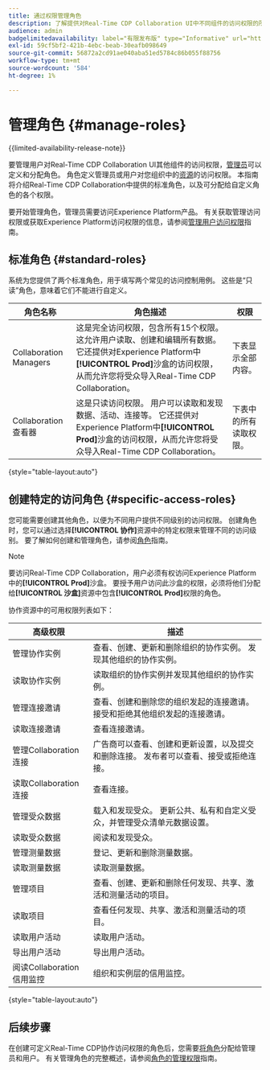 ```yaml
---
title: 通过权限管理角色
description: 了解提供对Real-Time CDP Collaboration UI中不同组件的访问权限的所有可用角色资源。
audience: admin
badgelimitedavailability: label="有限发布版" type="Informative" url="https://helpx.adobe.com/legal/product-descriptions/real-time-customer-data-platform-collaboration.html newtab=true"
exl-id: 59cf5bf2-421b-4ebc-beab-30eafb098649
source-git-commit: 56872a2cd91ae040aba51ed5784c86b055f88756
workflow-type: tm+mt
source-wordcount: '584'
ht-degree: 1%

---
```


# 管理角色 {#manage-roles}

{{limited-availability-release-note}}

要管理用户对Real-Time CDP Collaboration UI其他组件的访问权限，[管理员](./manage-user-access.md#system-admin-gain-access)可以定义和分配角色。 角色定义管理员或用户对您组织中的[资源](https://experienceleague.adobe.com/en/docs/experience-platform/access-control/home#permissions)的访问权限。 本指南将介绍Real-Time CDP Collaboration中提供的标准角色，以及可分配给自定义角色的各个权限。

要开始管理角色，管理员需要访问Experience Platform产品。 有关获取管理访问权限或获取Experience Platform访问权限的信息，请参阅[管理用户访问权限](./manage-user-access.md#manage-user-access-through-permissions)指南。

## 标准角色 {#standard-roles}

系统为您提供了两个标准角色，用于填写两个常见的访问控制用例。 这些是“只读”角色，意味着它们不能进行自定义。

| 角色名称 | 角色描述 | 权限 |
| --- | --- | --- | 
| Collaboration Managers | 这是完全访问权限，包含所有15个权限。 这允许用户读取、创建和编辑所有数据。 它还提供对Experience Platform中&#x200B;**[!UICONTROL Prod]**&#x200B;沙盒的访问权限，从而允许您将受众导入Real-Time CDP Collaboration。 | 下表显示全部内容。 |
| Collaboration查看器 | 这是只读访问权限。 用户可以读取和发现数据、活动、连接等。 它还提供对Experience Platform中&#x200B;**[!UICONTROL Prod]**&#x200B;沙盒的访问权限，从而允许您将受众导入Real-Time CDP Collaboration。 | 下表中的所有读取权限。 |

{style="table-layout:auto"}

## 创建特定的访问角色 {#specific-access-roles}

您可能需要创建其他角色，以便为不同用户提供不同级别的访问权限。 创建角色时，您可以通过选择&#x200B;**[!UICONTROL 协作]**&#x200B;资源中的特定权限来管理不同的访问级别。 要了解如何创建和管理角色，请参阅[角色](https://experienceleague.adobe.com/en/docs/experience-platform/access-control/abac/permissions-ui/roles#create-new-role)指南。

>[!NOTE]
> 要访问Real-Time CDP Collaboration，用户必须有权访问Experience Platform中的&#x200B;**[!UICONTROL Prod]**&#x200B;沙盒。 要授予用户访问此沙盒的权限，必须将他们分配给&#x200B;**[!UICONTROL 沙盒]**&#x200B;资源中包含&#x200B;**[!UICONTROL Prod]**&#x200B;权限的角色。

协作资源中的可用权限列表如下：

| 高级权限 | 描述 |
| --- | --- |
| 管理协作实例 | 查看、创建、更新和删除组织的协作实例。 发现其他组织的协作实例。 |
| 读取协作实例 | 读取组织的协作实例并发现其他组织的协作实例。 |
| 管理连接邀请 | 查看、创建和删除您的组织发起的连接邀请。 接受和拒绝其他组织发起的连接邀请。 |
| 读取连接邀请 | 查看连接邀请。 |
| 管理Collaboration连接 | 广告商可以查看、创建和更新设置，以及提交和删除连接。 发布者可以查看、接受或拒绝连接。 |
| 读取Collaboration连接 | 查看连接。 |
| 管理受众数据 | 载入和发现受众。 更新公共、私有和自定义受众，并管理受众清单元数据设置。 |
| 读取受众数据 | 阅读和发现受众。 |
| 管理测量数据 | 登记、更新和删除测量数据。 |
| 读取测量数据 | 读取测量数据。 |
| 管理项目 | 查看、创建、更新和删除任何发现、共享、激活和测量活动的项目。 |
| 读取项目 | 查看任何发现、共享、激活和测量活动的项目。 |
| 读取用户活动 | 读取用户活动。 |
| 导出用户活动 | 导出用户活动。 |
| 阅读Collaboration信用监控 | 组织和实例层的信用监控。 |

{style="table-layout:auto"}

## 后续步骤

在创建可定义Real-Time CDP协作访问权限的角色后，您需要[将角色](./manage-user-access.md#assign-a-role)分配给管理员和用户。 有关管理角色的完整概述，请参阅[角色的管理权限](https://experienceleague.adobe.com/en/docs/experience-platform/access-control/abac/permissions-ui/permissions)指南。
